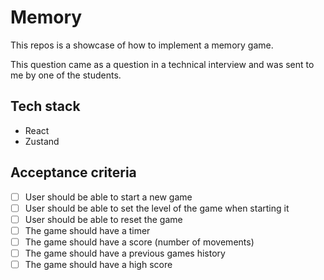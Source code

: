 # Memory

This repos is a showcase of how to implement a memory game.

This question came as a question in a technical interview and was sent to me by one of the students.

## Tech stack

- React
- Zustand

## Acceptance criteria

- [ ] User should be able to start a new game
- [ ] User should be able to set the level of the game when starting it
- [ ] User should be able to reset the game
- [ ] The game should have a timer
- [ ] The game should have a score (number of movements)
- [ ] The game should have a previous games history
- [ ] The game should have a high score
